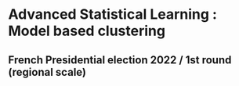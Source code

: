 # Advanced Statistical Learning : Model based clustering 

## French Presidential election 2022 / 1st round (regional scale)